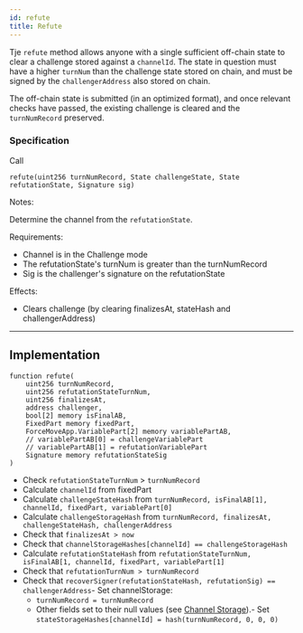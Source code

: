 ```yaml
---
id: refute
title: Refute
---
```


Tje `refute` method allows anyone with a single sufficient off-chain state to clear a challenge stored against a `channelId`. The state in question must have a higher `turnNum` than the challenge state stored on chain, and must be signed by the `challengerAddress` also stored on chain.

The off-chain state is submitted (in an optimized format), and once relevant checks have passed, the existing challenge is cleared and the `turnNumRecord` preserved.

### Specification

Call

`refute(uint256 turnNumRecord, State challengeState, State refutationState, Signature sig)`

Notes:

Determine the channel from the `refutationState`.

Requirements:

- Channel is in the Challenge mode
- The refutationState's turnNum is greater than the turnNumRecord
- Sig is the challenger's signature on the refutationState

Effects:

- Clears challenge (by clearing finalizesAt, stateHash and challengerAddress)

---

## Implementation

```
function refute(
    uint256 turnNumRecord,
    uint256 refutationStateTurnNum,
    uint256 finalizesAt,
    address challenger,
    bool[2] memory isFinalAB,
    FixedPart memory fixedPart,
    ForceMoveApp.VariablePart[2] memory variablePartAB,
    // variablePartAB[0] = challengeVariablePart
    // variablePartAB[1] = refutationVariablePart
    Signature memory refutationStateSig
)
```

- Check `refutationStateTurnNum` > `turnNumRecord`
- Calculate `channelId` from fixedPart
- Calculate `challengeStateHash` from `turnNumRecord, isFinalAB[1], channelId, fixedPart, variablePart[0]`
- Calculate `challengeStorageHash` from `turnNumRecord, finalizesAt, challengeStateHash, challengerAddress`
- Check that `finalizesAt > now`
- Check that `channelStorageHashes[channelId] == challengeStorageHash`
- Calculate `refutationStateHash` from `refutationStateTurnNum, isFinalAB[1, channelId, fixedPart, variablePart[1]`
- Check that `refutationTurnNum > turnNumRecord`
- Check that `recoverSigner(refutationStateHash, refutationSig) == challengerAddress`- Set channelStorage:
  - `turnNumRecord = turnNumRecord`
  - Other fields set to their null values (see [Channel Storage](./channel-storage)).- Set `stateStorageHashes[channelId] = hash(turnNumRecord, 0, 0, 0)`
